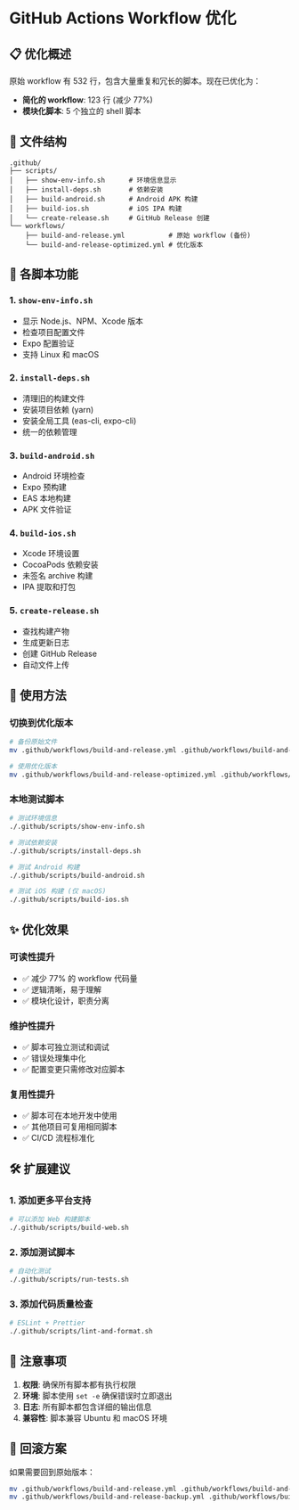 # GitHub Actions Workflow 优化

## 📋 优化概述

原始 workflow 有 532 行，包含大量重复和冗长的脚本。现在已优化为：
- **简化的 workflow**: 123 行 (减少 77%)
- **模块化脚本**: 5 个独立的 shell 脚本

## 📁 文件结构

```
.github/
├── scripts/
│   ├── show-env-info.sh      # 环境信息显示
│   ├── install-deps.sh       # 依赖安装
│   ├── build-android.sh      # Android APK 构建
│   ├── build-ios.sh          # iOS IPA 构建
│   └── create-release.sh     # GitHub Release 创建
└── workflows/
    ├── build-and-release.yml           # 原始 workflow (备份)
    └── build-and-release-optimized.yml # 优化版本
```

## 🔧 各脚本功能

### 1. `show-env-info.sh`
- 显示 Node.js、NPM、Xcode 版本
- 检查项目配置文件
- Expo 配置验证
- 支持 Linux 和 macOS

### 2. `install-deps.sh`
- 清理旧的构建文件
- 安装项目依赖 (yarn)
- 安装全局工具 (eas-cli, expo-cli)
- 统一的依赖管理

### 3. `build-android.sh`
- Android 环境检查
- Expo 预构建
- EAS 本地构建
- APK 文件验证

### 4. `build-ios.sh`
- Xcode 环境设置
- CocoaPods 依赖安装
- 未签名 archive 构建
- IPA 提取和打包

### 5. `create-release.sh`
- 查找构建产物
- 生成更新日志
- 创建 GitHub Release
- 自动文件上传

## 🚀 使用方法

### 切换到优化版本
```bash
# 备份原始文件
mv .github/workflows/build-and-release.yml .github/workflows/build-and-release-backup.yml

# 使用优化版本
mv .github/workflows/build-and-release-optimized.yml .github/workflows/build-and-release.yml
```

### 本地测试脚本
```bash
# 测试环境信息
./.github/scripts/show-env-info.sh

# 测试依赖安装
./.github/scripts/install-deps.sh

# 测试 Android 构建
./.github/scripts/build-android.sh

# 测试 iOS 构建 (仅 macOS)
./.github/scripts/build-ios.sh
```

## ✨ 优化效果

### 可读性提升
- ✅ 减少 77% 的 workflow 代码量
- ✅ 逻辑清晰，易于理解
- ✅ 模块化设计，职责分离

### 维护性提升
- ✅ 脚本可独立测试和调试
- ✅ 错误处理集中化
- ✅ 配置变更只需修改对应脚本

### 复用性提升
- ✅ 脚本可在本地开发中使用
- ✅ 其他项目可复用相同脚本
- ✅ CI/CD 流程标准化

## 🛠️ 扩展建议

### 1. 添加更多平台支持
```bash
# 可以添加 Web 构建脚本
./.github/scripts/build-web.sh
```

### 2. 添加测试脚本
```bash
# 自动化测试
./.github/scripts/run-tests.sh
```

### 3. 添加代码质量检查
```bash
# ESLint + Prettier
./.github/scripts/lint-and-format.sh
```

## 📝 注意事项

1. **权限**: 确保所有脚本都有执行权限
2. **环境**: 脚本使用 `set -e` 确保错误时立即退出
3. **日志**: 所有脚本都包含详细的输出信息
4. **兼容性**: 脚本兼容 Ubuntu 和 macOS 环境

## 🔄 回滚方案

如果需要回到原始版本：
```bash
mv .github/workflows/build-and-release.yml .github/workflows/build-and-release-optimized.yml
mv .github/workflows/build-and-release-backup.yml .github/workflows/build-and-release.yml
```